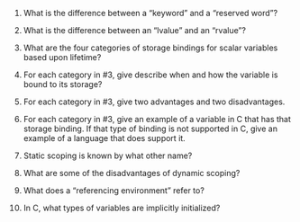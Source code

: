 1. What is the difference between a “keyword” and a “reserved word”? 

2. What is the difference between an “lvalue” and an “rvalue”? 

3. What are the four categories of storage bindings for scalar variables based
upon lifetime? 

4. For each category in #3, give describe when and how the variable is bound to
its storage? 

5. For each category in #3, give two advantages and two disadvantages. 

6. For each category in #3, give an example of a variable in C that has that
storage binding. If that type of binding is not supported in C, give an example
of a language that does support it. 

7. Static scoping is known by what other name? 

8. What are some of the disadvantages of dynamic scoping? 

9. What does a “referencing environment” refer to? 

10. In C, what types of variables are implicitly initialized?

